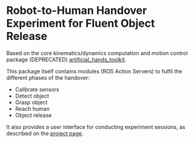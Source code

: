 # Robot-to-Human Handover Experiment for Fluent Object Release

Based on the core kinematics/dynamics computation and motion control package (DEPRECATED) [artificial_hands_toolkit](https://github.com/sssa-human-robot-interaction-lab/artificial_hands_toolkit).

This package itself contains modules (ROS Action Servers) to fulfil the different phases of the handover:

  - Calibrate sensors
  - Detect object
  - Grasp object
  - Reach human
  - Object release

It also provides a user interface for conducting experiment sessions, as described on the [project page](https://penzottimattia.github.io/proprioceptive_release/).
